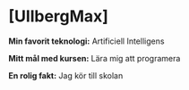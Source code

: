 # [UllbergMax]

**Min favorit teknologi:** Artificiell Intelligens

**Mitt mål med kursen:** Lära mig att programera

**En rolig fakt:** Jag kör till skolan
